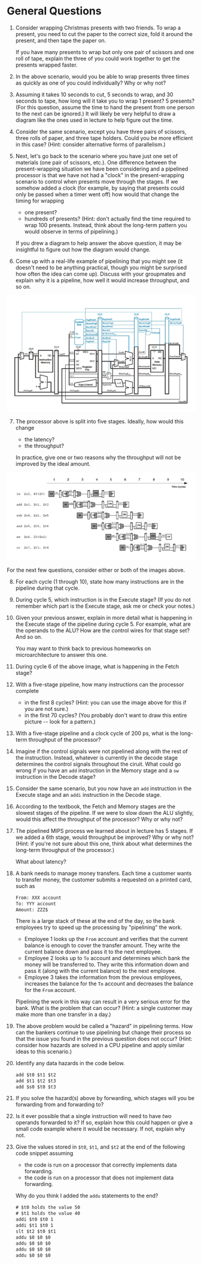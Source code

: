 # General Questions

1. Consider wrapping Christmas presents with two friends.
   To wrap a present,
   you need to cut the paper to the correct size,
   fold it around the present,
   and then tape the paper on.

   If you have many presents to wrap but only one pair of scissors and one
   roll of tape,
   explain the three of you could work together to get the presents wrapped
   faster.

2. In the above scenario,
   would you be able to wrap presents three times as quickly as one of you
   could individually?
   Why or why not?

3. Assuming it takes 10 seconds to cut, 5 seconds to wrap, and 30 seconds to
   tape,
   how long will it take you to wrap 1 present?
   5 presents?
   (For this question,
   assume the time to hand the present from one person to the next can be
   ignored.)
   It will likely be very helpful to draw a diagram like the ones used in
   lecture to help figure out the time.

<!--
4. If instead it takes 10 seconds to cut, 30 seconds to wrap,
   and 5 seconds to tape,
   does this change the total time to wrap 1 present?
   5 presents?
-->

4. Consider the same scenario,
   except you have three pairs of scissors,
   three rolls of paper,
   and three tape holders.
   Could you be more efficient in this case?
   (Hint: consider alternative forms of parallelism.)

5. Next, let's go back to the scenario where you have just one set of
   materials (one pair of scissors, etc.).
   One difference between the present-wrapping situation we have been
   considering and a pipelined processor is that we have not had a "clock"
   in the present-wrapping scenario to control when presents move through
   the stages.
   If we somehow added a clock
   (for example, by saying that presents could only be passed when a timer went
   off)
   how would that change the timing for wrapping
   * one present?
   * hundreds of presents?
     (Hint: don't actually find the time required to wrap 100 presents.
     Instead, think about the long-term pattern you would observe in terms of
     pipelining.)

   If you drew a diagram to help answer the above question,
   it may be insightful to figure out how the diagram would change.

6. Come up with a real-life example of pipelining that you might see
   (it doesn't need to be anything practical,
   though you might be surprised how often the idea can come up).
   Discuss with your groupmates and explain why it is a pipeline,
   how well it would increase throughput,
   and so on.

![pipelined processor](images/pipelined-processor.png)

7. The processor above is split into five stages.
   Ideally, how would this change
   * the latency?
   * the throughput?

   In practice, give one or two reasons why the throughput will not be improved
   by the ideal amount.

![example code](images/pipeline-example-code.png)

For the next few questions,
consider either or both of the images above.

8. For each cycle (1 through 10),
   state how many instructions are in the pipeline during that cycle.

9. During cycle 5,
   which instruction is in the Execute stage?
   (If you do not remember which part is the Execute stage,
   ask me or check your notes.)

10. Given your previous answer,
    explain in more detail what is happening in the Execute stage of the
    pipeline during cycle 5.
    For example,
    what are the operands to the ALU?
    How are the control wires for that stage set?
    And so on.

    You may want to think back to previous homeworks on microarchitecture to
    answer this one.

11. During cycle 6 of the above image,
    what is happening in the Fetch stage?

12. With a five-stage pipeline,
    how many instructions can the processor complete
    * in the first 8 cycles?
      (Hint: you can use the image above for this if you are not sure.)
    * in the first 70 cycles?
      (You probably don't want to draw this entire picture --
      look for a pattern.)

13. With a five-stage pipeline and a clock cycle of 200 ps,
    what is the long-term throughput of the processor?

14. Imagine if the control signals were not pipelined along with the rest of
    the instruction.
    Instead, whatever is currently in the decode stage determines the control
    signals throughout the ciruit.
    What could go wrong if you have an `add` instruction in the Memory stage
    and a `sw` instruction in the Decode stage?

15. Consider the same scenario,
    but you now have an `add` instruction in the Execute stage
    and an `addi` instruction in the Decode stage.

16. According to the textbook,
    the Fetch and Memory stages are the slowest stages of the pipeline.
    If we were to slow down the ALU slightly,
    would this affect the throughput of the processor?
    Why or why not?

17. The pipelined MIPS process we learned about in lecture has 5 stages.
    If we added a 6th stage,
    would throughput be improved?
    Why or why not?
    (Hint: if you're not sure about this one,
    think about what determines the long-term throughput of the processor.)

    What about latency?

18. A bank needs to manage money transfers.
    Each time a customer wants to transfer money,
    the customer submits a requested on a printed card, such as
    ```
    From: XXX account
    To: YYY account
    Amount: ZZZ$
    ```
    There is a large stack of these at the end of the day,
    so the bank employees try to speed up the processing by "pipelining"
    the work.
    * Employee 1 looks up the `From` account and
      verifies that the current balance is enough to cover the transfer amount.
      They write the current balance down and pass it to the next employee.
    * Employee 2 looks up to `To` account and determines which bank the money
      will be transferred to.
      They write this information down and pass it
      (along with the current balance)
      to the next employee.
    * Employee 3 takes the information from the previous employees,
      increases the balance for the `To` account and decreases the balance for
      the `From` account.

    Pipelining the work in this way can result in a very serious error for
    the bank.
    What is the problem that can occur?
    (Hint: a single customer may make more than one transfer in a day.)

19. The above problem would be called a "hazard" in pipelining terms.
    How can the bankers continue to use pipelining but change their process so
    that the issue you found in the previous question does not occur?
    (Hint: consider how hazards are solved in a CPU pipeline and apply similar
    ideas to this scenario.)

20. Identify any data hazards in the code below.
    ```
    add $t0 $t1 $t2
    add $t1 $t2 $t3
    add $s0 $t0 $t3
    ```

21. If you solve the hazard(s) above by forwarding,
    which stages will you be forwarding from and forwarding to?

22. Is it ever possible that a single instruction will need to have *two*
    operands forwarded to it?
    If so, explain how this could happen or give a small code example where it
    would be necessary.
    If not, explain why not.

23. Give the values stored in `$t0`, `$t1`, and `$t2` at the end of the
    following code snippet assuming
    * the code is run on a processor that correctly implements data forwarding.
    * the code is run on a processor that does not implement data forwarding.

    Why do you think I added the `addu` statements to the end?
    ```
    # $t0 holds the value 50
    # $t1 holds the value 40
    addi $t0 $t0 1
    addi $t1 $t0 1
    slt $t2 $t0 $t1
    addu $0 $0 $0
    addu $0 $0 $0
    addu $0 $0 $0
    addu $0 $0 $0
    ```
